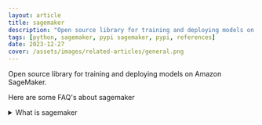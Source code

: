 ```yaml
---
layout: article
title: sagemaker
description: "Open source library for training and deploying models on Amazon SageMaker."
tags: [python, sagemaker, pypi sagemaker, pypi, references]
date: 2023-12-27
cover: /assets/images/related-articles/general.png
---
```


Open source library for training and deploying models on Amazon SageMaker.

Here are some FAQ's about sagemaker
<details>
<summary>What is sagemaker</summary>
Open source library for training and deploying models on Amazon SageMaker.
</details>
